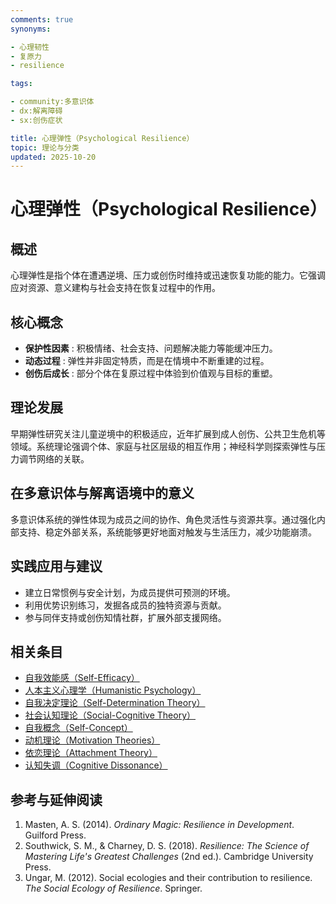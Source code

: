 ```yaml
---
comments: true
synonyms:

- 心理韧性
- 复原力
- resilience

tags:

- community:多意识体
- dx:解离障碍
- sx:创伤症状

title: 心理弹性（Psychological Resilience）
topic: 理论与分类
updated: 2025-10-20
---
```


# 心理弹性（Psychological Resilience）

## 概述

心理弹性是指个体在遭遇逆境、压力或创伤时维持或迅速恢复功能的能力。它强调应对资源、意义建构与社会支持在恢复过程中的作用。

## 核心概念

- **保护性因素** : 积极情绪、社会支持、问题解决能力等能缓冲压力。
- **动态过程** : 弹性并非固定特质，而是在情境中不断重建的过程。
- **创伤后成长** : 部分个体在复原过程中体验到价值观与目标的重塑。

## 理论发展

早期弹性研究关注儿童逆境中的积极适应，近年扩展到成人创伤、公共卫生危机等领域。系统理论强调个体、家庭与社区层级的相互作用；神经科学则探索弹性与压力调节网络的关联。

## 在多意识体与解离语境中的意义

多意识体系统的弹性体现为成员之间的协作、角色灵活性与资源共享。通过强化内部支持、稳定外部关系，系统能够更好地面对触发与生活压力，减少功能崩溃。

## 实践应用与建议

- 建立日常惯例与安全计划，为成员提供可预测的环境。
- 利用优势识别练习，发掘各成员的独特资源与贡献。
- 参与同伴支持或创伤知情社群，扩展外部支援网络。

## 相关条目

- [自我效能感（Self-Efficacy）](Self-Efficacy.md)
- [人本主义心理学（Humanistic Psychology）](Humanistic-Psychology.md)
- [自我决定理论（Self-Determination Theory）](Self-Determination-Theory.md)
- [社会认知理论（Social-Cognitive Theory）](Social-Cognitive-Theory.md)
- [自我概念（Self-Concept）](Self-Concept.md)
- [动机理论（Motivation Theories）](Motivation-Theories.md)
- [依恋理论（Attachment Theory）](Attachment-Theory.md)
- [认知失调（Cognitive Dissonance）](Cognitive-Dissonance.md)

## 参考与延伸阅读

1. Masten, A. S. (2014). *Ordinary Magic: Resilience in Development*. Guilford Press.
2. Southwick, S. M., & Charney, D. S. (2018). *Resilience: The Science of Mastering Life's Greatest Challenges* (2nd ed.). Cambridge University Press.
3. Ungar, M. (2012). Social ecologies and their contribution to resilience. *The Social Ecology of Resilience*. Springer.

